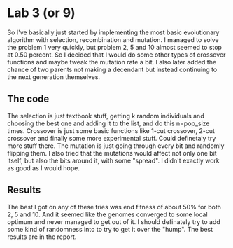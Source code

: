 # Lab 3 (or 9)

So I've basically just started by implementing the most basic evolutionary algorithm with selection, recombination and mutation.
I managed to solve the problem 1 very quickly, but problem 2, 5 and 10 almost seemed to stop at 0.50 percent. So I decided that I would
do some other types of crossover functions and maybe tweak the mutation rate a bit. I also later added the chance of two parents not making
a decendant but instead continuing to the next generation themselves.

## The code

The selection is just textbook stuff, getting k random individuals and
choosing the best one and adding it to the list, and do this n=pop_size times. Crossover is just some basic functions like 1-cut crossover,
2-cut crossover and finally some more experimental stuff. Could definetaly try more stuff there. The mutation is just going through every bit
and randomly flipping them. I also tried that the mutations would affect not only one bit itself, but also the bits around it, with some "spread".
I didn't exactly work as good as I would hope.

## Results

The best I got on any of these tries was end fitness of about 50% for both 2, 5 and 10. And it seemed like the genomes converged to some local optimum
and never managed to get out of it. I should definately try to add some kind of randomness into to try to get it over the "hump". The best results are in the
report.
